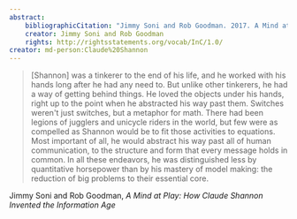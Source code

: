```yaml
---
abstract:
    bibliographicCitation: "Jimmy Soni and Rob Goodman. 2017. A Mind at Play: How Claude Shannon Invented the Information Age. SIMON & SCHUSTER."
    creator: Jimmy Soni and Rob Goodman
    rights: http://rightsstatements.org/vocab/InC/1.0/
creator: md-person:Claude%20Shannon
---
```


> [Shannon] was a tinkerer to the end of his life, and he worked with his hands long after he had any need to. But unlike other tinkerers, he had a way of getting behind things. He loved the objects under his hands, right up to the point when he abstracted his way past them. Switches weren't just switches, but a metaphor for math. There had been legions of jugglers and unicycle riders in the world, but few were as compelled as Shannon would be to fit those activities to equations. Most important of all, he would abstract his way past all of human communication, to the structure and form that every message holds in common. In all these endeavors, he was distinguished less by quantitative horsepower than by his mastery of model making: the reduction of big problems to their essential core.

Jimmy Soni and Rob Goodman, _A Mind at Play: How Claude Shannon Invented the Information Age_
